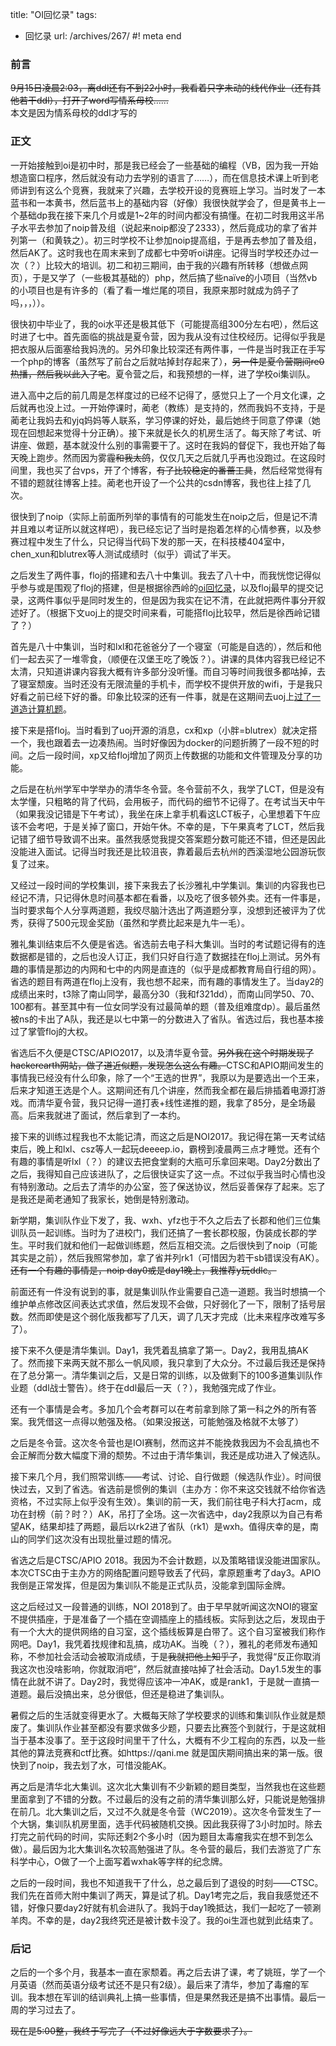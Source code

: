 title: "OI回忆录"
tags:
  - 回忆录
url: /archives/267/
#! meta end

### 前言
~~9月15日凌晨2:03，离ddl还有不到22小时，我看着只字未动的线代作业（还有其他若干ddl），打开了word写情系母校……~~  
本文是因为情系母校的ddl才写的

### 正文
一开始接触到oi是初中时，那是我已经会了一些基础的编程（VB，因为我一开始想造窗口程序，然后就没有动力去学别的语言了……），而在信息技术课上听到老师讲到有这么个竞赛，我就来了兴趣，去学校开设的竞赛班上学习。当时发了一本蓝书和一本黄书，然后蓝书上的基础内容（好像）我很快就学会了，但是黄书上一个基础dp我在接下来几个月或是1~2年的时间内都没有搞懂。在初二时我用这半吊子水平去参加了noip普及组（说起来noip都没了2333），然后竟成功的拿了省并列第一（和黄轶之）。初三时学校不让参加noip提高组，于是再去参加了普及组，然后AK了。这时我也在周末来到了成都七中旁听oi讲座。记得当时学校还办过一次（？）比较大的培训。初二和初三期间，由于我的兴趣有所转移（想做点网页），于是又学了（一些极其基础的）php，然后搞了些naïve的小项目（当然vb的小项目也是有许多的（看了看一堆烂尾的项目，我原来那时就成为鸽子了吗，，，））。

很快初中毕业了，我的oi水平还是极其低下（可能提高组300分左右吧），然后这时进了七中。首先面临的挑战是夏令营，因为我从没有过住校经历。记得似乎我是把衣服从后面塞给我妈洗的。另外印象比较深还有两件事，一件是当时我正在手写一个php的博客（虽然写了前台之后就咕掉封存起来了），~~另一件是夏令营期间re0热播，然后我以此入了宅~~。夏令营之后，和我预想的一样，进了学校oi集训队。

进入高中之后的前几周是怎样度过的已经不记得了，感觉只上了一个月文化课，之后就再也没上过。一开始停课时，蔺老（教练）是支持的，然而我妈不支持，于是蔺老让我妈去和yjq妈妈等人联系，学习停课的好处，最后她终于同意了停课（她现在回想起来觉得十分正确）。接下来就是长久的机房生活了。每天除了考试、听讲座、做题，基本就没什么别的事需要干了。这时在我妈的督促下，我也开始了每天晚上跑步。然而因为雾霾~~和我太鸽~~，仅仅几天之后就几乎再也没跑过。在这段时间里，我也买了台vps，开了个博客，~~有了比较稳定的番蔷工具~~，然后经常觉得有不错的题就往博客上挂。蔺老也开设了一个公共的csdn博客，我也往上挂了几次。

很快到了noip（实际上前面所列举的事情有的可能发生在noip之后，但是记不清并且难以考证所以就这样吧），我已经忘记了当时是抱着怎样的心情参赛，以及参赛过程中发生了什么，只记得当代码下发的那一天，在科技楼404室中，chen_xun和blutrex等人测试成绩时（似乎）调试了半天。

之后发生了两件事，floj的搭建和去八十中集训。我去了八十中，而我恍惚记得似乎参与或是围观了floj的搭建，但是根据徐西岭的[oi回忆录](https://blog.csdn.net/Tangenter/article/details/78594680)，以及floj最早的提交记录，这两件事似乎是同时发生的，但是因为我实在记不清，在此就把两件事分开叙述好了。（根据下文uoj上的提交时间来看，可能搭floj比较早，然后是徐西岭记错了？）

首先是八十中集训，当时和lxl和花爸爸分了一个寝室（可能是自选的），然后和他们一起去买了一堆零食，（顺便在汉堡王吃了晚饭？）。讲课的具体内容我已经记不太清，只知道讲课内容我大概有许多部分没听懂。而自习等时间我很多都咕掉，去了寝室颓废。当时还没有无限流量的手机卡，而学校不提供开放的wifi，于是我只好看之前已经下好的番。印象比较深的还有一件事，就是在这期间去uoj上[过了一道造计算机题](http://uoj.ac/submission/113627)。

接下来是搭floj。当时看到了uoj开源的消息，cx和xp（小胖=blutrex）就决定搭一个，我也跟着去一边凑热闹。当时好像因为docker的问题折腾了一段不短的时间。之后一段时间，xp又给floj增加了网页上传数据的功能和文件管理及分享的功能。

之后是在杭州学军中学举办的清华冬令营。冬令营前不久，我学了LCT，但是没有太学懂，只粗略的背了代码，会用板子，而代码的细节不记得了。在考试当天中午（如果我没记错是下午考试），我坐在床上拿手机看这LCT板子，心里想着下午应该不会考吧，于是关掉了窗口，开始午休。不幸的是，下午果真考了LCT，然后我记错了细节导致调不出来。虽然我感觉我提交答案题分数可能还不错，但还是因此没能进入面试。记得当时我还是比较沮丧，靠着最后去杭州的西溪湿地公园游玩恢复了过来。

又经过一段时间的学校集训，接下来我去了长沙雅礼中学集训。集训的内容我也已经记不清，只记得休息时间基本都在看番，以及吃了很多顿外卖。还有一件事是，当时要求每个人分享两道题，我绞尽脑汁选出了两道题分享，没想到还被评为了优秀，获得了500元现金奖励（虽然和学费比起来是九牛一毛）。

雅礼集训结束后不久便是省选。省选前去电子科大集训。当时的考试题记得有的连数据都是错的，之后也没人订正，我们只好自行造了数据挂在floj上测试。另外有趣的事情是那边的内网和七中的内网是直连的（似乎是成都教育局自行组的网）。省选的题目有两道在floj上没有，我也想不起来，而有趣的事情发生了。当day2的成绩出来时，t3除了南山同学，最高分30（我和f321dd），而南山同学50、70、100都有。甚至其中有一位女同学没有过最简单的题（普及组难度dp）。最后虽然被ns的卡出了A队，我还是以七中第一的分数进入了省队。省选过后，我也基本接过了掌管floj的大权。

省选后不久便是CTSC/APIO2017，以及清华夏令营。~~另外我在这个时期发现了hackerearth网站，做了道近似题，发现怎么这么有趣。~~CTSC和APIO期间发生的事情我已经没有什么印象，除了一个“王选的世界”，我原以为是要选出一个王来，后来才知道王选是个人。这期间还有几个讲座，然而我全都在最后排插着电源打游戏。而清华夏令营，我只记得一道打表+线性递推的题，我拿了85分，是全场最高。后来我就进了面试，然后拿到了一本约。

接下来的训练过程我也不太能记清，而这之后是NOI2017。我记得在第一天考试结束后，晚上和lxl、csz等人一起玩deeeep.io，霸榜到凌晨两三点才睡觉。还有个有趣的事情是听lxl（？）的建议去把食堂剩的大瓶可乐拿回来喝。Day2分数出了之后，我得知自己应该进队了，之后很快证实了这一点。不过似乎我当时心情也没有特别激动。之后去了清华的办公室，签了保送协议，然后妥善保存了起来。忘了是我还是蔺老通知了我家长，她倒是特别激动。

新学期，集训队作业下发了，我、wxh、yfz也于不久之后去了长郡和他们三位集训队员一起训练。当时为了进校门，我们还搞了一套长郡校服，伪装成长郡的学生。平时我们就和他们一起做训练题，然后互相交流。之后很快到了noip（可能其实是之前），然后我照常参加，拿了省并列rk1（可惜因为若干sb错误没有AK）。~~还有一个有趣的事情是，noip day0或是day1晚上，我推荐y玩ddlc。~~

前面还有一件没有说到的事，就是集训队作业需要自己造一道题。我当时想搞一个维护单点修改区间表达式求值，然后发现不会做，只好弱化了一下，限制了括号层数。然而即使是这个弱化版我都写了几天，调了几天才完成（比未来程序改难写多了）。

接下来不久便是清华集训。Day1，我凭着乱搞拿了第一。Day2，我用乱搞AK了。然而接下来两天就不那么一帆风顺，我只拿到了大众分。不过最后我还是保持在了总分第一。清华集训之后，又是日常的训练，以及做剩下的100多道集训队作业题（ddl战士警告）。终于在ddl最后一天（？），我勉强完成了作业。

还有一个事情是会考。多加几个会考群可以在考前拿到除了第一科之外的所有答案。我凭借这一点得以勉强及格。（如果没报送，可能勉强及格就不太够了）

之后是冬令营。这次冬令营也是IOI赛制，然而这并不能挽救我因为不会乱搞也不会正解而分数大幅度下滑的颓势。不过由于清华集训，我还是成功进入了候选队。

接下来几个月，我们照常训练——考试、讨论、自行做题（候选队作业）。时间很快过去，又到了省选。省选前是惯例的集训（主办方：你不来这交钱就不给你省选资格，不过实际上似乎没有生效）。集训的前一天，我们前往电子科大打acm，成功在封榜（前？时？）AK，吊打了全场。这一次省选中，day2我原以为自己有希望AK，结果却挂了两题，最后以rk2进了省队（rk1）是wxh。值得庆幸的是，南山的同学们这次没有出现批量过题的情况。

省选之后是CTSC/APIO 2018。我因为不会计数题，以及策略错误没能进国家队。本次CTSC由于主办方的网络配置问题导致丢了代码，拿原题重考了day3。APIO我倒是正常发挥，但是因为集训队不能是正式队员，没能拿到国际金牌。

这之后经过又一段普通的训练，NOI 2018到了。由于早早就听闻这次NOI的寝室不提供插座，于是准备了一个插在空调插座上的插线板。实际到达之后，发现由于有一个大大的提供网络的自习室，这个插线板算是白带了。这个自习室被我们称作网吧。Day1，我凭着找规律和乱搞，成功AK。当晚（？），雅礼的老师发布通知称，不参加社会活动会被取消成绩，于是~~我就把他上知乎了~~，我觉得“反正你取消我这次也没啥影响，你就取消吧”，然后就直接咕掉了社会活动。Day1.5发生的事情在此就不讲了。Day2时，我觉得应该冲一冲AK，或是rank1，于是就一直搞一道题。最后没搞出来，总分很低，但还是稳进了集训队。

暑假之后的生活就变得更水了。大概每天除了学校要求的训练和集训队作业就是颓废了。集训队作业甚至都没有要求做多少题，只要去比赛签个到就行，于是这就相当于基本没事了。至于这段时间里干了什么，大概有不少工程向的东西，以及一些其他的算法竞赛和ctf比赛。如https://qani.me 就是国庆期间搞出来的第一版。很快到了noip，我去划了水，可惜没能AK。

再之后是清华北大集训。这次北大集训有不少新颖的题目类型，当然我也在这些题里面拿到了不错的分数。不过最后的没有之前的清华集训那么好，只能说是勉强排在前几。北大集训之后，又过不久就是冬令营（WC2019）。这次冬令营发生了一个大锅，集训队机房里面，选手代码被随机交换。因此我获得了3小时加时。除去打完之前代码的时间，实际还剩2个多小时（因为题目太毒瘤我实在想不到怎么做）。最后因为北大集训名次较高勉强进了队。冬令营的最后，我们去游览了广东科学中心，O做了一个上面写着wxhak等字样的纪念牌。

之后的一段时间，我也不知道我干了什么，总之最后到了退役的时刻——CTSC。我们先在首师大附中集训了两天，算是试了机。Day1考完之后，我自我感觉还不错，好像只要day2好就有机会进队了。我妈于day1晚抵达，我们一起吃了一顿涮羊肉。不幸的是，day2我终究还是被计数卡没了。我的oi生涯也就到此结束了。

### 后记
之后的一个多个月，我基本一直在家颓着。再之后去讲了课，考了姚班，学了一个月英语（然而英语分级考试还不是只有2级）。最后来了清华，参加了毒瘤的军训。我本想在军训的结训典礼上搞一些事情，但是果然我还是搞不出事情。最后一周的学习过去了。

~~现在是5:00整，我终于写完了（不过好像远大于字数要求了）。~~
